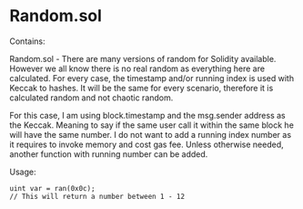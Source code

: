 # Random.sol

Contains:

Random.sol - There are many versions of random for Solidity available.
However we all know there is no real random as everything here are calculated.
For every case, the timestamp and/or running index is used with Keccak to hashes.
It will be the same for every scenario, therefore it is calculated random and not chaotic random.

For this case, I am using block.timestamp and the msg.sender address as the Keccak.
Meaning to say if the same user call it within the same block he will have the same number.
I do not want to add a running index number as it requires to invoke memory and cost gas fee.
Unless otherwise needed, another function with running number can be added.

Usage:
```
uint var = ran(0x0c);
// This will return a number between 1 - 12
```